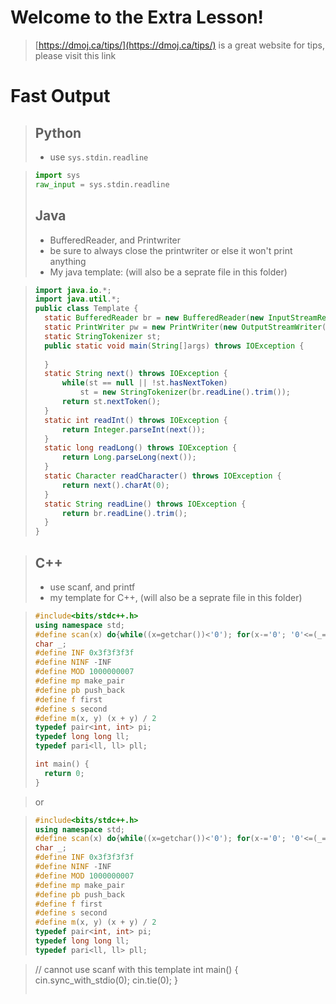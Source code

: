 # Welcome to the Extra Lesson!
> [https://dmoj.ca/tips/](https://dmoj.ca/tips/) is a great website for tips, please visit this link

# Fast Output
> ## Python
> - use ```sys.stdin.readline```

> ```py
> import sys
> raw_input = sys.stdin.readline
> ```
> ## Java 
> - BufferedReader, and Printwriter
> - be sure to always close the printwriter or else it won't print anything
> - My java template: (will also be a seprate file in this folder)

> ```java
> import java.io.*;
> import java.util.*;
> public class Template {
>   static BufferedReader br = new BufferedReader(new InputStreamReader(System.in));
>   static PrintWriter pw = new PrintWriter(new OutputStreamWriter(System.out));
>   static StringTokenizer st;
>   public static void main(String[]args) throws IOException {
>   
>   }
>   static String next() throws IOException {
>       while(st == null || !st.hasNextToken)
>           st = new StringTokenizer(br.readLine().trim());
>       return st.nextToken();
>   }
>   static int readInt() throws IOException {
>       return Integer.parseInt(next());
>   }
>   static long readLong() throws IOException {
>       return Long.parseLong(next());
>   }
>   static Character readCharacter() throws IOException {
>       return next().charAt(0);
>   }
>   static String readLine() throws IOException {
>       return br.readLine().trim();
>   }
> }
> ```

> ## C++
> - use scanf, and printf
> - my template for C++, (will also be a seprate file in this folder) 

> ```cpp
> #include<bits/stdc++.h>
> using namespace std;
> #define scan(x) do{while((x=getchar())<'0'); for(x-='0'; '0'<=(_=getchar()); x=(x<<3)+(x<<1)+_-'0');}while(0)
> char _;
> #define INF 0x3f3f3f3f
> #define NINF -INF
> #define MOD 1000000007
> #define mp make_pair
> #define pb push_back
> #define f first
> #define s second
> #define m(x, y) (x + y) / 2
> typedef pair<int, int> pi;
> typedef long long ll;
> typedef pari<ll, ll> pll;
>
> int main() {
>   return 0;
> }
> ```

> or

> ```cpp
> #include<bits/stdc++.h>
> using namespace std;
> #define scan(x) do{while((x=getchar())<'0'); for(x-='0'; '0'<=(_=getchar()); x=(x<<3)+(x<<1)+_-'0');}while(0)
> char _;
> #define INF 0x3f3f3f3f
> #define NINF -INF
> #define MOD 1000000007
> #define mp make_pair
> #define pb push_back
> #define f first
> #define s second
> #define m(x, y) (x + y) / 2
> typedef pair<int, int> pi;
> typedef long long ll;
> typedef pari<ll, ll> pll;

> // cannot use scanf with this template
> int main() {
>  cin.sync_with_stdio(0);
>  cin.tie(0);
> }
> ```
